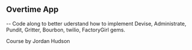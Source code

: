 ## Overtime App

--
Code along to better uderstand how to implement Devise, Administrate, Pundit, Gritter, Bourbon, twilio, FactoryGirl gems.

Course by
Jordan Hudson
